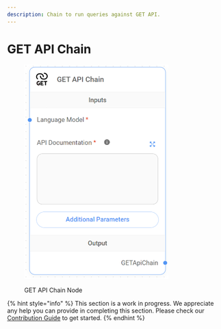 ```yaml
---
description: Chain to run queries against GET API.
---
```


# GET API Chain

<figure><img src="../../../.gitbook/assets/image (24) (1).png" alt="" width="337"><figcaption><p>GET API Chain Node</p></figcaption></figure>

{% hint style="info" %}
This section is a work in progress. We appreciate any help you can provide in completing this section. Please check our [Contribution Guide](../../../contributing/) to get started.
{% endhint %}
